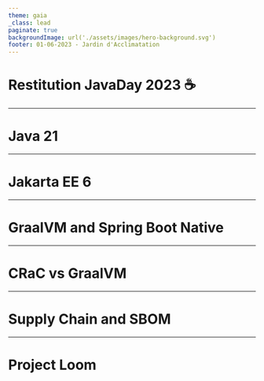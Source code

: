```yaml
---
theme: gaia
_class: lead
paginate: true
backgroundImage: url('./assets/images/hero-background.svg')
footer: 01-06-2023 - Jardin d'Acclimatation
---
```

# Restitution JavaDay 2023 ☕

---
# Java 21


---
# Jakarta EE 6


---
# GraalVM and Spring Boot Native


---
# CRaC vs GraalVM


---
# Supply Chain and SBOM


---
# Project Loom
